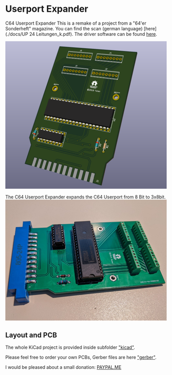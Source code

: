 # Userport Expander
C64 Userport Expander
This is a remake of a project from a "64'er Sonderheft" magazine.
You can find the scan (german language) [here](./docs/UP 24 Leitungen_k.pdf).
The driver software can be found [here](./Software/SH67.zip).

![3d Picture](images/userport_expander.png)

The C64 Userport Expander expands the C64 Userport from 8 Bit to 3x8bit.
![real Picture](images/IMG_20200216_150418.jpg)

## Layout and PCB
The whole KiCad project is provided inside subfolder ["kicad"](./kicad).

Please feel free to order your own PCBs, Gerber files are here ["gerber"](./kicad/gerber).

I would be pleased about a small donation: [PAYPAL.ME](https://www.paypal.me/RobertGrasboeck)
